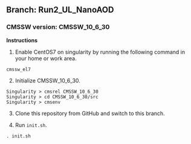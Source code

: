 ## Branch: Run2_UL_NanoAOD
### CMSSW version: CMSSW_10_6_30
**Instructions**

1. Enable CentOS7 on singularity by running the following command in your home or work area.

```
cmssw_el7
```

2. Initialize CMSSW_10_6_30.
```
Singularity > cmsrel CMSSW_10_6_30
Singularity > cd CMSSW_10_6_30/src
Singularity > cmsenv
```

3. Clone this repository from GitHub and switch to this branch.

4. Run ```init.sh```.
```
. init.sh
```